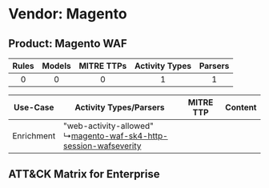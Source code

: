 Vendor: Magento
===============
Product: Magento WAF
--------------------
| Rules | Models | MITRE TTPs | Activity Types | Parsers |
|:-----:|:------:|:----------:|:--------------:|:-------:|
|   0   |   0    |     0      |       1        |    1    |

|  Use-Case  | Activity Types/Parsers    | MITRE TTP | Content    |
|:----------:| ---- | --------- | ---- |
| Enrichment |  "web-activity-allowed"<br> ↳[magento-waf-sk4-http-session-wafseverity](Ps/pC_magentowafsk4httpsessionwafseverity.md)<br> |    | [](RM/r_m_magento_magento_waf_Enrichment.md) |

ATT&CK Matrix for Enterprise
----------------------------
